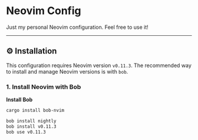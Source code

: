# Neovim Config

Just my personal Neovim configuration. Feel free to use it!

---

## ⚙️ Installation

This configuration requires Neovim version `v0.11.3`. The recommended way to install and manage Neovim versions is with `bob`.

### 1. Install Neovim with Bob

**Install Bob**
```bash
cargo install bob-nvim

bob install nightly
bob install v0.11.3
bob use v0.11.3
```
